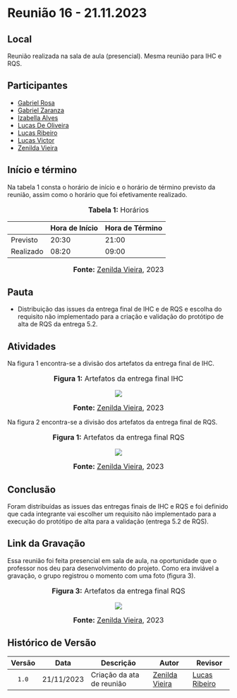 # Reunião 16 - 21.11.2023

## Local

Reunião realizada na sala de aula (presencial).
Mesma reunião para IHC e RQS.

## Participantes

* [Gabriel Rosa](https://github.com/gabrielrosa09)
* [Gabriel Zaranza](https://github.com/GZaranza)
* [Izabella Alves](https://github.com/izabellaalves)
* [Lucas De Oliveira](https://github.com/LucasOliveiraDiasMarquesFerreira)
* [Lucas Ribeiro](https://github.com/lucassouzs)
* [Lucas Victor](https://github.com/Lucas13032003)
* [Zenilda Vieira](https://github.com/zenildavieira)

## Início e término

Na tabela 1 consta o horário de início e o horário de término previsto da reunião, assim como o horário que foi efetivamente realizado.

<div align="center">
<font size="3"><p style="text-align: center"><b>Tabela 1:</b> Horários</p></font>

<table>
  <thead>
    <tr>
      <th></th>
      <th>Hora de Início</th>
      <th>Hora de Término</th>
    </tr>
  </thead>
  <tbody>
    <tr>
      <td>Previsto</td>
      <td>20:30</td>
      <td>21:00</td>
    </tr>
    <tr>
      <td>Realizado</td>
      <td>08:20</td>
      <td>09:00</td>
    </tr>
  </tbody>
</table>

<font size="3"><p style="text-align: center"><b>Fonte:</b> <a href="https://github.com/zenildavieira">Zenilda Vieira</a>, 2023</p></font>
</div>

## Pauta

* Distribuição das issues da entrega final de IHC e de RQS e escolha do requisito não implementado para a criação e validação do protótipo de alta de RQS da entrega 5.2.

## Atividades

Na figura 1 encontra-se a divisão dos artefatos da entrega final de IHC.

<div align="center">
<font size="3"><p style="text-align: center"><b>Figura 1:</b> Artefatos da entrega final IHC</p></font>

<img src="https://github.com/Interacao-Humano-Computador/2023.2-NotaLegal/blob/main/docs/imagens/atas/issues_entrega_final_IHC_21nov23.jpeg?raw=true">

<font size="3"><p style="text-align: center"><b>Fonte:</b> <a href="https://github.com/zenildavieira">Zenilda Vieira</a>, 2023</p></font>
</div>

Na figura 2 encontra-se a divisão dos artefatos da entrega final de RQS.

<div align="center">
<font size="3"><p style="text-align: center"><b>Figura 1:</b> Artefatos da entrega final RQS</p></font>

<img src="https://github.com/Interacao-Humano-Computador/2023.2-NotaLegal/blob/main/docs/imagens/atas/issues_entrega_final_RQS_21nov23.jpeg?raw=true">

<font size="3"><p style="text-align: center"><b>Fonte:</b> <a href="https://github.com/zenildavieira">Zenilda Vieira</a>, 2023</p></font>
</div>

## Conclusão

Foram distribuídas as issues das entregas finais de IHC e RQS e foi definido que cada integrante vai escolher um requisito não implementado para a execução do protótipo de alta para a validação (entrega 5.2 de RQS).

## Link da Gravação

Essa reunião foi feita presencial em sala de aula, na oportunidade que o professor nos deu para desenvolvimento do projeto. Como era inviável a gravação, o grupo registrou o momento com uma foto (figura 3).

<div align="center">
<font size="3"><p style="text-align: center"><b>Figura 3:</b> Artefatos da entrega final RQS</p></font>

<img src="https://github.com/Interacao-Humano-Computador/2023.2-NotaLegal/blob/main/docs/imagens/atas/Registro_reuniao16_IHCeRQS.jpeg?raw=true">

<font size="3"><p style="text-align: center"><b>Fonte:</b> <a href="https://github.com/zenildavieira">Zenilda Vieira</a>, 2023</p></font>
</div>

## Histórico de Versão

| Versão | Data | Descrição | Autor | Revisor |
| :----: | ---- | --------- | ----- | ------- |
| `1.0`  |21/11/2023| Criação da ata de reunião | [Zenilda Vieira](https://github.com/zenildavieira) |  [Lucas Ribeiro](https://github.com/lucassouzs) |
